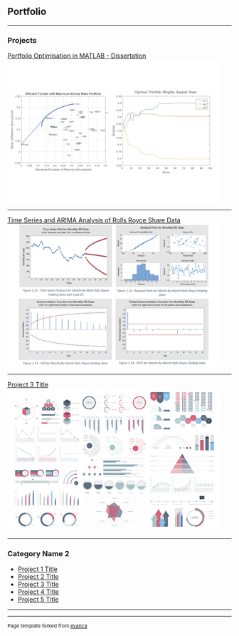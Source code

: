 ## Portfolio

---

### Projects 

[Portfolio Optimisation in MATLAB - Dissertation](/sample_page)
<img src="images/dummy_thumbnailFYP.jpg?raw=true"/>

---
[Time Series and ARIMA Analysis of Rolls Royce Share Data](/pdf/sample_presentation.pdf)
<img src="images/dummy_thumbnailRR.jpg?raw=true"/>

---
[Project 3 Title](http://example.com/)
<img src="images/dummy_thumbnail.jpg?raw=true"/>

---

### Category Name 2

- [Project 1 Title](http://example.com/)
- [Project 2 Title](http://example.com/)
- [Project 3 Title](http://example.com/)
- [Project 4 Title](http://example.com/)
- [Project 5 Title](http://example.com/)

---




---
<p style="font-size:11px">Page template forked from <a href="https://github.com/evanca/quick-portfolio">evanca</a></p>
<!-- Remove above link if you don't want to attibute -->
